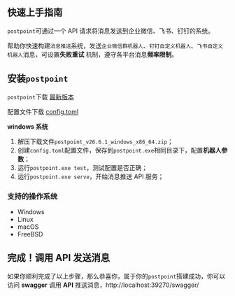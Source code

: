 ## 快速上手指南

`postpoint`可通过一个 API 请求将消息发送到企业微信、飞书、钉钉的系统。

帮助你快速构建`消息推送`系统，发送`企业微信群机器人`、`钉钉自定义机器人`、`飞书自定义机器人`消息，可设置**失败重试**
机制，遵守各平台消息**频率限制**。

## 安装`postpoint`

`postpoint`下载 [最新版本](https://github.com/lenye/postpoint/releases)

配置文件下载 [config.toml](https://github.com/lenye/postpoint/tree/main/config.toml)

**windows 系统**

1. 解压下载文件`postpoint_v26.6.1_windows_x86_64.zip`；
2. 创建`config.toml`配置文件，保存到`postpoint.exe`相同目录下，配置**机器人参数**；
3. 运行`postpoint.exe test`，测试配置是否正确；
4. 运行`postpoint.exe serve`，开始消息推送 API 服务；

### 支持的操作系统

* Windows
* Linux
* macOS
* FreeBSD

## 完成！调用 API 发送消息

如果你顺利完成了以上步骤，那么恭喜你，属于你的`postpoint`搭建成功，你可以访问 **swagger** 调用 **API**
推送消息，http://localhost:39270/swagger/
